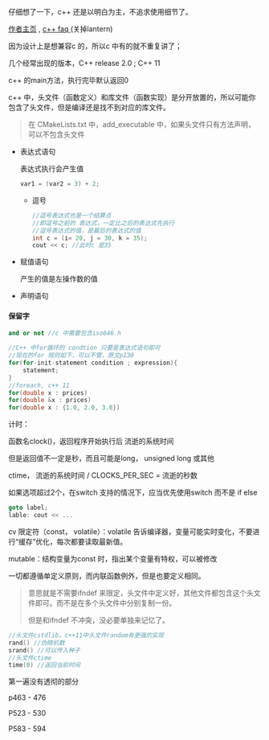 仔细想了一下，c++ 还是以明白为主，不追求使用细节了。

[作者主页](http://www.research.att.com/-bs) , [c++ faq ](http://www.parashift.com/c++-faq/) \(关掉lantern\)



因为设计上是想兼容c 的，所以c 中有的就不重复讲了；

几个经常出现的版本，C++ release 2.0 ; C++ 11



c++ 的main方法，执行完毕默认返回0

c++ 中，头文件（函数定义）和库文件（函数实现）是分开放置的，所以可能你包含了头文件，但是编译还是找不到对应的库文件。

> 在 CMakeLists.txt 中，add_executable 中，如果头文件只有方法声明，可以不包含头文件



- 表达式语句

  表达式执行会产生值

  ```C++
  var1 = (var2 = 3) + 2;
  ```

  - 逗号

    ```C++
    //逗号表达式也是一个结算点
    //即逗号之前的 表达式，一定比之后的表达式先执行
    //逗号表达式的值，是最后的表达式的值
    int c = (i= 20, j = 30, k = 35);
    cout << c; //此时c 是35
    ```

    

- 赋值语句

  产生的值是左操作数的值

- 声明语句



#### 保留字

```C++
and or not //c 中需要包含iso646.h
```



```c++
//C++ 中for循环的 condtion 只要是表达式语句即可
//现在的for 规则如下，可以不管，原文p130
for(for-init-statement condition ; expression){
    statement;
}
//foreach, c++ 11
for(double x : prices) 
for(double &x : prices)
for(double x : {1.0, 2.0, 3.0})
```



计时：

函数名clock()，返回程序开始执行后 流逝的系统时间

但是返回值不一定是秒，而且可能是long， unsigned long 或其他

ctime， 流逝的系统时间 / CLOCKS_PER_SEC = 流逝的秒数



如果选项超过2个，在switch 支持的情况下，应当优先使用switch 而不是 if else

```c++
goto label;
lable: cout << ...
```



cv 限定符（const， volatile）：volatile 告诉编译器，变量可能实时变化，不要进行“缓存”优化，每次都要读取最新值。

mutable：结构变量为const 时，指出某个变量有特权，可以被修改



一切都遵循单定义原则，而内联函数例外，但是也要定义相同。

> 意思就是不需要ifndef 来限定，头文件中定义好，其他文件都包含这个头文件即可。而不是在多个头文件中分别复制一份。
>
> 但是和ifndef 不冲突，没必要单独来记忆了。



```c++
//头文件cstdlib，c++11中头文件random有更强的实现
rand() //伪随机数
srand() //可以传入种子
//头文件ctime
time(0) //返回当前时间
```



第一遍没有透彻的部分

p463 - 476 

P523 - 530

P583 - 594

